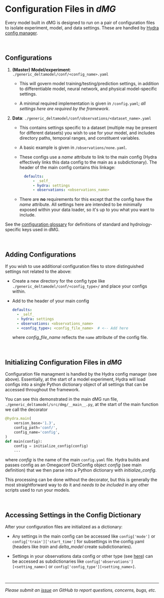 # Configuration Files in *dMG*

Every model built in dMG is designed to run on a pair of configuration files to isolate experiment, model, and data settings. These are handled by [Hydra config manager](https://hydra.cc/docs/intro/).

</br>

## Configurations

1. **(Master) Model/experiment**: `./generic_deltamodel/conf/<config_name>.yaml`

    - This will govern model training/testing/prediction settings, in addition to differentiable model, neural network, and physical model-specific settings.

    - A minimal required implementation is given in `/config.yaml`; *all settings here are required by the framework*.

2. **Data**: `./generic_deltamodel/conf/observations/<dataset_name>.yaml`

    - This contains settings specific to a dataset (multiple may be present for different datasets) you wish to use for your model, and includes directory paths, temporal ranges, and constituent variables.

    - A basic example is given in `/observations/none.yaml`.

    - These configs use a *name* attribute to link to the main config (Hydra effectively links this data config to the main as a subdictionary). The header of the main config contains this linkage:

      ```yaml
        defaults:
            - _self_
            - hydra: settings
            - observations: <observations_name>
        ```

    - There are **no** requirements for this except that the config have the *name* attribute. All settings here are intended to be minimally exposed within your data loader, so it's up to you what you want to include.

See the [configuration glossary](./configuration_glossary.md) for definitions of standard and hydrology-specific keys used in dMG.

</br>

## Adding Configurations

If you wish to use additional configuration files to store distinguished settings not related to the above:

- Create a new directory for the config type like `./generic_deltamodel/conf/<config_type>/` and place your configs within.

- Add to the header of your main config

  ```yaml
  defaults:
    - _self_
    - hydra: settings
    - observations: <observations_name>
    - <config_type>: <config_file_name>  # <-- Add here
  ```

  where *config_file_name* reflects the `name` attribute of the config file.

</br>

## Initializing Configuration Files in *dMG*

Configuration file managment is handled by the Hydra config manager (see above). Essentially, at the start of a model experiment, Hydra will load configs into a single Python dictionary object of all settings that can be accessed throughout the framework.

You can see this demonstrated in the main dMG run file, `./generic_deltamodel/src/dmg/__main__.py`, at the start of the main function we call the decorator

```python
@hydra.main(
    version_base='1.3',
    config_path='conf/',
    config_name='config',
)
def main(config):
    config = initialize_config(config)
    ...
```

where *config* is the name of the main `config.yaml` file. Hydra builds and passes config as an Omegaconf DictConfig object *config* (see main definition) that we then parse into a Python dictionary with *initialize_config*.

This processing can be done without the decorator, but this is generally the most straightforward way to do it and *needs to be included* in any other scripts used to run your models.

</br>

## Accessing Settings in the Config Dictionary

After your configuration files are initialized as a dictionary:

- Any settings in the main config can be accessed like `config['mode']` or `config['train']['start_time']` for subsettings in the config.yaml (headers like *train* and *delta_model* create subdictionaries).

- Settings in your observations data config or other type (see [here](#adding-configurations)) can be accessed as subdictionaries like `config['observations'][<setting_name>]` or `config['config_type'][<setting_name>]`.

</br>

---

*Please submit an [issue](https://github.com/mhpi/generic_deltamodel/issues) on GitHub to report questions, concerns, bugs, etc.*
